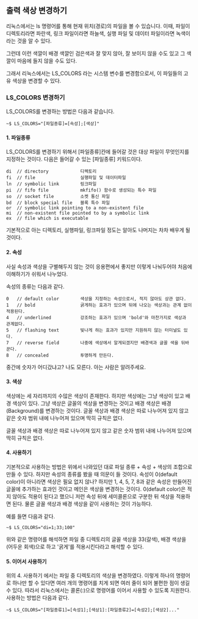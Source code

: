 ## 출력 색상 변경하기

리눅스에서는 ls 명령어를 통해 현재 위치(경로)의 파일을 볼 수 있습니다.
이때, 파일이 디렉토리라면 파란색, 링크 파일이라면 하늘색, 실행 파일 및 데이터 파일이라면 녹색이라는 것을
알 수 있다.

그런데 이런 색깔이 배경 색깔인 검은색과 잘 맞지 않아, 잘 보이지 않을 수도 있고
그 색깔이 마음에 들지 않을 수도 있다.

그래서 리눅스에서는 LS_COLORS 라는 시스템 변수를 변경함으로서,
이 파일들의 고유 색상을 변경할 수 있다.

### LS_COLORS 변경하기

LS_COLORS를 변경하는 방법은 다음과 같습니다.

```Linux
~$ LS_COLORS="[파일종류]=[속성];[색상]"
```

#### 1. 파일종류

LS_COLORS를 변경하기 위해서 [파일종류]칸에 들어갈 것은 대상 파일이 무엇인지를 지정하는 것이다.
다음은 들어갈 수 있는 [파일종류] 키워드이다.

```Linux
di	// directory 			디렉토리
fi	// file					실행파일 및 데이터파일
ln	// symbolic link		링크파일
pi	// fifo file			mkfifo() 함수로 생성되는 특수 파일
so	// socket file			소켓 통신 파일
bd	// block special file	블록 특수 파일
or	// symbolic link pointing to a non-existent file
mi	// non-existent file pointed to by a symbolic link
ex	// file which is executable
```

기본적으로 아는 디렉토리, 실행파일, 링크파일 정도는 알아도 나머지는 차차 배우게 될 것이다.

#### 2. 속성

사실 속성과 색상을 구별해두지 않는 것이 응용편에서 좋지만
이렇게 나눠두어야 처음에 이해하기가 쉬워서 나누었다.

속성의 종류는 다음과 같다.

```Linux
0	// default color		색상을 지정하는 속성으로서, 적지 않아도 상관 없다.
1	// bold					굵게하는 효과가 있으며 뒤에 나오는 색상과는 관계 없이 적용된다.
4	// underlined			강조하는 효과가 있으며 'bold'와 마찬가지로 색상과 관계없다.
5	// flashing text		빛나게 하는 효과가 있지만 지원하지 않는 터미널도 있다.
7	// reverse field		나중에 색상에서 알게되겠지만 배경색과 글꼴 색을 뒤바꾼다.
8	// concealed			투명하게 만든다.
```

중간에 숫자가 어디갔냐고? 나도 모른다.
아는 사람은 알려주세요.

#### 3. 색상

색상에는 세 자리까지의 수많은 색상이 존재한다.
하지만 색상에는 그냥 색상이 있고 배경 색상이 있다.
그냥 색상은 글꼴의 색상을 변경하는 것이고 배경 색상은 배경(Background)를 변경하는 것이다.
글꼴 색상과 배경 색상은 따로 나누어져 있지 않고 같은 숫자 범위 내에 나누어져 있으며 딱히 규칙은 없다.

글꼴 색상과 배경 색상은 따로 나누어져 있지 않고 같은 숫자 범위 내에 나누어져 있으며 딱히 규칙은 없다.

#### 4. 사용하기

기본적으로 사용하는 방법은 위에서 나와있던 대로 파일 종류 + 속성 + 색상의 조합으로 만들 수 있다.
하지만 속성의 종류를 봤을 때 의문이 들 것이다.
속성이 0(default color)이 아니라면 색상은 필요 없지 않나?
하지만 1, 4, 5, 7, 8과 같은 속성은 만들어진 글꼴에 추가하는 효과인 것이고
메인은 색상을 변경하는 것이다.
0(default color)은 적지 않아도 적용이 된다고 했으니 저런 속성 뒤에 세미콜론으로 구분한 뒤
색상을 적용하면 된다.
물론 글꼴 색상과 배경 색상을 같이 사용하는 것이 가능하다.

예를 들면 다음과 같다.

```linux
~$ LS_COLORS="di=1;33;100"
```

위와 같은 명령어를 해석하면 파일 중 디렉토리의 글꼴 색상을 33(갈색), 배경 색상을(어두운 회색)으로 하고
'굵게'를 적용시킨다라고 해석할 수 있다.

#### 5. 이어서 사용하기

위의 4. 사용하기 에서는 파일 중 디렉토리의 색상을 변경하였다.
이렇게 하나의 명령어로 하나만 할 수 있다면 여러 개의 명령어를 치게 되면
여러 줄이 되어 불편한 점이 생길 수 있다.
따라서 리눅스에서는 콜론(:)으로 명령어를 이어서 사용할 수 있도록 지원한다.
사용하는 방법은 다음과 같다.

```Linux
~$ LS_COLORS="[파일종류1]=[속성1];[색상1]:[파일종류2]=[속성2];[색상2]..."
```